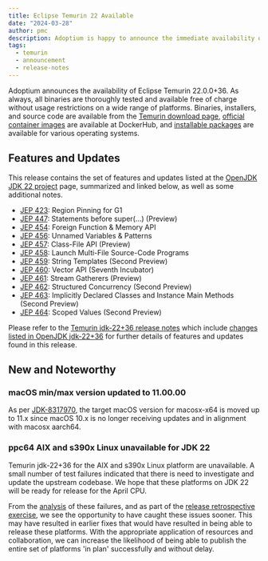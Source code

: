 ```yaml
---
title: Eclipse Temurin 22 Available
date: "2024-03-28"
author: pmc
description: Adoptium is happy to announce the immediate availability of Eclipse Temurin 22.0.0+36.
tags:
  - temurin
  - announcement
  - release-notes
---
```


Adoptium announces the availability of Eclipse Temurin 22.0.0+36. As always, all binaries are thoroughly tested and available free of charge without usage restrictions on a wide range of platforms. Binaries, installers, and source code are available from the [Temurin download page](https://adoptium.net/temurin/releases), [official container images](https://hub.docker.com/_/eclipse-temurin) are available at DockerHub, and [installable packages](https://adoptium.net/installation/) are available for various operating systems.

## Features and Updates

This release contains the set of features and updates listed at the [OpenJDK JDK 22 project](https://openjdk.org/projects/jdk/22/) page, summarized and linked below, as well as some additional notes.

* [JEP 423](https://openjdk.org/jeps/423): Region Pinning for G1
* [JEP 447](https://openjdk.org/jeps/447): Statements before super(...) (Preview)
* [JEP 454](https://openjdk.org/jeps/454): Foreign Function & Memory API
* [JEP 456](https://openjdk.org/jeps/456): Unnamed Variables & Patterns
* [JEP 457](https://openjdk.org/jeps/457): Class-File API (Preview)
* [JEP 458](https://openjdk.org/jeps/458): Launch Multi-File Source-Code Programs
* [JEP 459](https://openjdk.org/jeps/459): String Templates (Second Preview)
* [JEP 460](https://openjdk.org/jeps/460): Vector API (Seventh Incubator)
* [JEP 461](https://openjdk.org/jeps/461): Stream Gatherers (Preview)
* [JEP 462](https://openjdk.org/jeps/462): Structured Concurrency (Second Preview)
* [JEP 463](https://openjdk.org/jeps/463): Implicitly Declared Classes and Instance Main Methods (Second Preview)
* [JEP 464](https://openjdk.org/jeps/464): Scoped Values (Second Preview)

Please refer to the [Temurin jdk-22+36 release notes](https://adoptium.net/temurin/release-notes/?version=jdk-22+36) which include [changes listed in OpenJDK jdk-22+36](https://bugs.openjdk.org/browse/JDK-8325999?jql=project%20%3D%20JDK%20AND%20fixVersion%20%3D%2022%20AND%20status%20%3D%20Resolved) for further details of features and updates found in this release.

## New and Noteworthy

### macOS min/max version updated to 11.00.00

As per [JDK-8317970](https://bugs.openjdk.org/browse/JDK-8317970), the target macOS version for macosx-x64 is moved up to 11.x since macOS 10.x is no longer receiving updates and in alignment with macosx aarch64.

### ppc64 AIX and s390x Linux unavailable for JDK 22

Temurin jdk-22+36 for the AIX and s390x Linux platform are unavailable.  A small number of test failures indicated that there is need to investigate and update the upstream codebase.  We hope that these platforms on JDK 22 will be ready for release for the April CPU.

From the [analysis](https://github.com/adoptium/temurin/issues/35#issuecomment-2015308903) of these failures, and as part of the [release retrospective exercise](https://github.com/adoptium/temurin/issues/28), we see the opportunity to have caught these issues sooner. This may have resulted in earlier fixes that would have resulted in being able to release these platforms.  With the appropriate application of resources and collaboration, we can increase the likelihood of being able to publish the entire set of platforms 'in plan' successfully and without delay.
